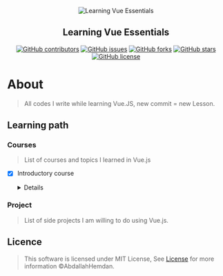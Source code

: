 <div align="center">
  
![Learning Vue Essentials](https://user-images.githubusercontent.com/40190772/84589158-10fd0480-ae2d-11ea-972d-3800f5fa2753.png)


</div>

<h2 align="center">Learning Vue Essentials</h2>

<div align="center">

[![GitHub contributors](https://img.shields.io/github/contributors/AbdallahHemdan/learningVue)](https://github.com/AbdallahHemdan/learningVue/contributors)
[![GitHub issues](https://img.shields.io/github/issues/AbdallahHemdan/learningVue)](https://github.com/AbdallahHemdan/learningVue/issues)
[![GitHub forks](https://img.shields.io/github/forks/AbdallahHemdan/learningVue)](https://github.com/AbdallahHemdan/learningVue/network)
[![GitHub stars](https://img.shields.io/github/stars/AbdallahHemdan/learningVue)](https://github.com/AbdallahHemdan/learningVue/stargazers)
[![GitHub license](https://img.shields.io/github/license/AbdallahHemdan/learningVue)](https://github.com/AbdallahHemdan/learningVue/blob/master/LICENSE)

</div>

# About 
> All codes I write while learning Vue.JS, new commit = new Lesson.

## Learning path

### Courses
> List of courses and topics I learned in Vue.js

- [x] Introductory course
  <details>

  - [x] Intro And What Is Vue.js ?
  - [x] Setup Environment and Prepare Tools
  - [x] What Is Single Page Application?
  - [x] Create The Vue Instance
  - [x] Data Types Testing Examples
  - [x] Methods Examples
  - [x] Directives - v-text | v-html
  - [x] Directives - v-for
  - [x] Directives - v-if | v-else-if | v-else
  - [x] Directives - v-show | v-once
  - [x] Directives - v-bind | v-on
  - [x] Directives - v-model
  - [x] Create Basic Components
  - [x] Passing Data To Components
  - [x] Global Vs Local Components
  - [x] Computed Properties Part 1
  - [x] Computed Properties Part 2
  - [x] Computed Properties Part 3 Validation Practice
  - [x] Watch Part 1 Currency Converter
  - [x] Watch Part 2 Convert Time Units
  - [x] Setup and Configure Vue CLI Part 1
  - [x] Setup and Configure Vue CLI Part 2
  - [x] CLI Commands And Package.json
  - [x] Structure Explain and Using Vue UI
  - [x] Everything About Single File Components
  - [x] Create Header & Learn About Routes Part 1
  - [x] Create Header & Learn About Routes Part 2
  - [x] Create Header & Learn About Routes Part 3
  - [x] Add New Package And Component Data
  - [x] Adding Bootstrap And Dependencies
  - [x] Creating The Blog Component and Structure
  - [x] Create Post Structure And Design
  - [x] Create Json Object And Talk About APIs
  - [x] Loop Through Posts And Show Data
  - [x] Filters With Examples Part 1
  - [x] Filters With Examples Part 2
  - [x] Create Custom Directives Part One
  - [x] Create Custom Directives Part Two
  
  </details>

### Project
> List of side projects I am willing to do using Vue.js.

## Licence
> This software is licensed under MIT License, See [License](https://github.com/AbdallahHemdan/learningVue/blob/master/LICENSE) for more information ©AbdallahHemdan.
